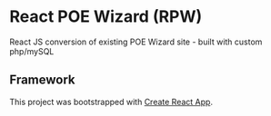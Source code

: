 # React POE Wizard (RPW)

React JS conversion of existing POE Wizard site - built with custom php/mySQL

## Framework

This project was bootstrapped with [Create React App](https://github.com/facebook/create-react-app).